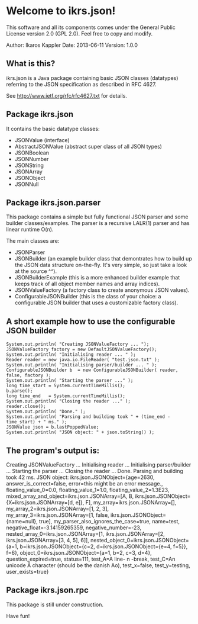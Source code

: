 


Welcome to ikrs.json!
=====================

This software and all its components comes under the General Public 
License version 2.0 (GPL 2.0).
Feel free to copy and modify.

Author:  Ikaros Kappler
Date:    2013-06-11
Version: 1.0.0



What is this?
-------------

ikrs.json is a Java package containing basic JSON classes (datatypes) 
referring to the JSON specification as described in RFC 4627.

See http://www.ietf.org/rfc/rfc4627.txt for details.



Package ikrs.json
-----------------

It contains the basic datatype classes:
  - JSONValue (interface)
  - AbstractJSONValue (abstract super class of all JSON types)
  - JSONBoolean
  - JSONNumber
  - JSONString
  - JSONArray
  - JSONObject
  - JSONNull



Package ikrs.json.parser
------------------------

This package contains a simple but fully functional JSON parser and some
builder classes/examples. The parser is a recursive LALR(1) parser and
has linear runtime O(n).

The main classes are:
  - JSONParser
  - JSONBuilder (an example builder class that demontrates how to build
                 up the JSON data structure on-the-fly. It's very 
		 simple, so just take a look at the source ^^).
  - JSONBuilderExample (this is a more enhanced builder example that
    		       	keeps track of all object member names and
			array indices).
  - JSONValueFactory (a factory class to create anonymous JSON values).
  - ConfigurableJSONBuilder (this is the class of your choice: a
    			     configurable JSON builder that uses a 
			     customizable factory class).



A short example how to use the configurable JSON builder
--------------------------------------------------------

    System.out.println( "Creating JSONValueFactory ... ");
    JSONValueFactory factory = new DefaultJSONValueFactory();	    
    System.out.println( "Initialising reader ... " );
    Reader reader = new java.io.FileReader( "test.json.txt" );
    System.out.println( "Initialising parser/builder ... " );
    ConfigurableJSONBuilder b  = new ConfigurableJSONBuilder( reader, false, factory );
    System.out.println( "Starting the parser ..." );
    long time_start = System.currentTimeMillis();
    b.parse();
    long time_end   = System.currentTimeMillis();
    System.out.println( "Closing the reader ..." );
    reader.close();
    System.out.println( "Done." );
    System.out.println( "Parsing and building took " + (time_end - time_start) + " ms." );
    JSONValue json = b.lastPoppedValue;
    System.out.println( "JSON object: " + json.toString() );



The program's output is:
------------------------
Creating JSONValueFactory ... 
Initialising reader ... 
Initialising parser/builder ... 
Starting the parser ...
Closing the reader ...
Done.
Parsing and building took 42 ms.
JSON object: ikrs.json.JSONObject={age=2630, answer_is_correct=false, error=this might be an error message., floating_value_0=0.0, floating_value_1=1.0, floating_value_2=1.3E23, mixed_array_and_object=ikrs.json.JSONArray=[A, B, ikrs.json.JSONObject={X=ikrs.json.JSONArray=[d, e]}, F], my_array=ikrs.json.JSONArray=[], my_array_2=ikrs.json.JSONArray=[1, 2, 3], my_array_3=ikrs.json.JSONArray=[1, false, ikrs.json.JSONObject={name=null}, true], my_parser_also_ignores_the_case=true, name=test, negative_float=-3.14159265359, negative_number=-23, nested_array_0=ikrs.json.JSONArray=[1, ikrs.json.JSONArray=[2, ikrs.json.JSONArray=[3, 4, 5], 6]], nested_object_0=ikrs.json.JSONObject={a=1, b=ikrs.json.JSONObject={c=2, d=ikrs.json.JSONObject={e=4, f=5}}, f=6}, object_0=ikrs.json.JSONObject={a=1, b=2, c=3, d=4}, question_expired=true, status=111, test_A=A line- 
n -break, test_C=An unicode Å character (should be the danish Ao), test_x=false, test_y=testing, user_exists=true}




Package ikrs.json.rpc
---------------------

This package is still under construction.




Have fun!

